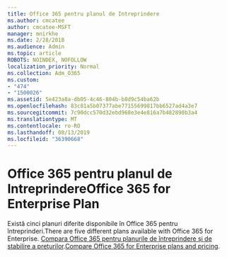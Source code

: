 ```yaml
---
title: Office 365 pentru planul de Intreprindere
ms.author: cmcatee
author: cmcatee-MSFT
manager: mnirkhe
ms.date: 2/28/2018
ms.audience: Admin
ms.topic: article
ROBOTS: NOINDEX, NOFOLLOW
localization_priority: Normal
ms.collection: Adm_O365
ms.custom:
- "474"
- "1500026"
ms.assetid: 5e423a8a-db05-4c46-804b-b8d9c54ba62b
ms.openlocfilehash: 83c81a5b07377abe77155699817bb6527ad4a3e7
ms.sourcegitcommit: 7c90dcc570d32ebd968e3e4e816a7b482890b3a4
ms.translationtype: MT
ms.contentlocale: ro-RO
ms.lasthandoff: 08/13/2019
ms.locfileid: "36390668"
---
```

# <a name="office-365-for-enterprise-plan"></a><span data-ttu-id="194e5-102">Office 365 pentru planul de Intreprindere</span><span class="sxs-lookup"><span data-stu-id="194e5-102">Office 365 for Enterprise Plan</span></span>

<span data-ttu-id="194e5-103">Există cinci planuri diferite disponibile în Office 365 pentru întreprinderi.</span><span class="sxs-lookup"><span data-stu-id="194e5-103">There are five different plans available with Office 365 for Enterprise.</span></span> <span data-ttu-id="194e5-104">[Compara Office 365 pentru planurile de întreprindere și de stabilire a preţurilor](https://products.office.com/business/compare-more-office-365-for-business-plans).</span><span class="sxs-lookup"><span data-stu-id="194e5-104">[Compare Office 365 for Enterprise plans and pricing](https://products.office.com/business/compare-more-office-365-for-business-plans).</span></span>  